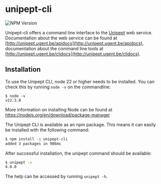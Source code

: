 # unipept-cli

![NPM Version](https://img.shields.io/npm/v/unipept-cli)

Unipept-cli offers a command line interface to the [Unipept](http://unipept.ugent.be) web service.
Documentation about the web service can be found at [http://unipept.ugent.be/apidocs](http://unipept.ugent.be/apidocs), documentation about the command line tools at [http://unipept.ugent.be/clidocs](http://unipept.ugent.be/clidocs).

## Installation

To use the Unipept CLI, node 22 or higher needs to be installed. You can check this by running `node -v` on the commandline:

```
$ node -v
v22.3.0
```

More information on installing Node can be found at https://nodejs.org/en/download/package-manager

The Unipept CLI is available as an npm package. This means it can easily be installed with the following command:

```bash
$ npm install -g unipept-cli
added 3 packages in 986ms
```

After successful installation, the unipept command should be available:

```bash
$ unipept -v
4.0.0
```

The help can be accessed by running `unipept -h`.
